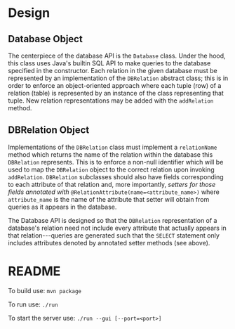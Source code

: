 # Design 
## Database Object
The centerpiece of the database API is the `Database` class. Under the hood, 
this class uses Java's builtin SQL API to make queries to the database specified 
in the constructor. Each relation in the given database must be represented 
by an implementation of the `DBRelation` abstract class; this is in order to 
enforce an object-oriented approach where each tuple (row) of a relation (table) 
is represented by an instance of the class representing that tuple. New relation
representations may be added with the `addRelation` method.

## DBRelation Object
Implementations of the `DBRelation` class must implement a `relationName` method 
which returns the name of the relation within the database this `DBRelation` 
represents. This is to enforce a non-null identifier which will be used to map 
the `DBRelation` object to the correct relation upon invoking `addRelation`. 
`DBRelation` subclasses should also have fields corresponding to each attribute
of that relation and, more importantly, _setters for those fields annotated with_
`@RelationAttribute(name=<attribute_name>)` where `attribute_name` is the 
name of the attribute that setter will obtain from queries as it appears in the 
database.

The Database API is designed so that the `DBRelation` representation of a 
database's relation need not include every attribute that actually appears in 
that relation---queries are generated such that the `SELECT` statement only 
includes attributes denoted by annotated setter methods (see above). 


# README
To build use:
`mvn package`

To run use:
`./run`

To start the server use:
`./run --gui [--port=<port>]`
